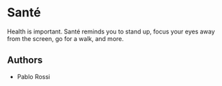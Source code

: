 # Santé
Health is important. Santé reminds you to stand up, focus your eyes away from the screen, go for a walk, and more.

## Authors
- Pablo Rossi
